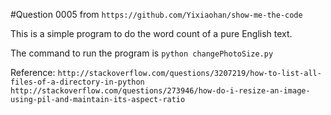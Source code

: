#Question 0005
from `https://github.com/Yixiaohan/show-me-the-code`

This is a simple program to do the word count of a pure English text.

The command to run the program is `python changePhotoSize.py`

Reference:
`http://stackoverflow.com/questions/3207219/how-to-list-all-files-of-a-directory-in-python`
`http://stackoverflow.com/questions/273946/how-do-i-resize-an-image-using-pil-and-maintain-its-aspect-ratio` 
